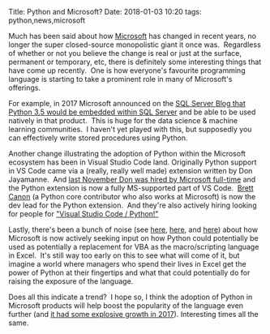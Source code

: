 Title: Python and Microsoft?
Date: 2018-01-03 10:20
tags: python,news,microsoft

Much has been said about how [Microsoft](https://www.microsoft.com) has changed in recent years, no longer the super
closed-source monopolistic giant it once was.  Regardless of whether or not you believe the change is real or just at
the surface, permanent or temporary, etc, there is definitely some interesting things that have come up recently.  One
is how everyone's favourite programming language is starting to take a prominent role in many of Microsoft's offerings.

For example, in 2017 Microsoft announced on the [SQL Server Blog that Python 3.5 would be embedded within SQL Server](https://blogs.technet.microsoft.com/dataplatforminsider/2017/04/19/python-in-sql-server-2017-enhanced-in-database-machine-learning/)
and be able to be used natively in that product.  This is huge for the data science & machine learning communities.  I
haven't yet played with this, but supposedly you can effectively write stored procedures using Python.

Another change illustrating the adoption of Python within the Microsoft ecosystem has been in Visual Studio Code land.
Originally Python support in VS Code came via a (really, really well made) extension written by Don Jayamanne.  And
[last November Don was hired by Microsoft full-time](https://blogs.msdn.microsoft.com/pythonengineering/2017/11/09/don-jayamanne-joins-microsoft/)
and the Python extension is now a fully MS-supported part of VS Code.  [Brett Canon](https://snarky.ca/) (a Python core
contributor who also works at Microsoft) is now the dev lead for the Python extension.  And they're also actively hiring
looking for people for ["Visual Studio Code / Python!"](https://blogs.msdn.microsoft.com/pythonengineering/2017/11/09/don-jayamanne-joins-microsoft/)

Lastly, there's been a bunch of noise (see
[here](https://www.bleepingcomputer.com/news/microsoft/microsoft-considers-adding-python-as-an-official-scripting-language-to-excel/),
[here](https://news.ycombinator.com/item?id=15927132),
and [here](https://excel.uservoice.com/forums/304921-excel-for-windows-desktop-application/suggestions/10549005-python-as-an-excel-scripting-language))
about how Microsoft is now actively seeking input on how Python could potentially be used as potentially a replacement
for VBA as the macro/scripting language in Excel.  It's still way too early on this to see what will come of it, but
imagine a world where managers who spend their lives in Excel get the power of Python at their fingertips and what that
could potentially do for raising the exposure of the language.

Does all this indicate a trend?  I hope so, I think the adoption of Python in Microsoft products will help boost the
popularity of the language even further (and
[it had some explosive growth in 2017](https://stackoverflow.blog/2017/09/06/incredible-growth-python/)).
Interesting times all the same.
